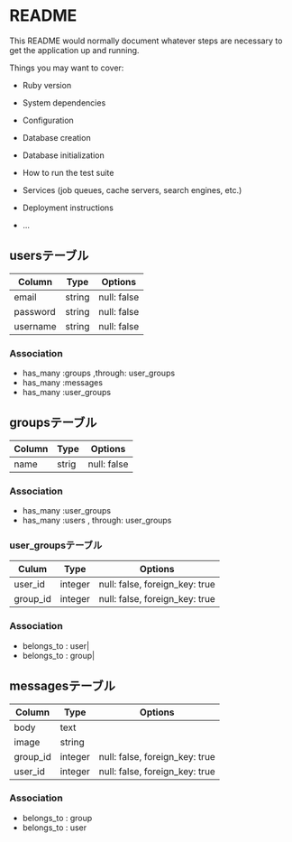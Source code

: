 # README

This README would normally document whatever steps are necessary to get the
application up and running.

Things you may want to cover:

* Ruby version

* System dependencies

* Configuration

* Database creation

* Database initialization

* How to run the test suite

* Services (job queues, cache servers, search engines, etc.)

* Deployment instructions

* ...

## usersテーブル
|Column|Type|Options|
|------|----|-------|
|email|string|null: false|
|password|string|null: false|
|username|string|null: false|
### Association
- has_many  :groups  ,through: user_groups
- has_many  :messages
- has_many  :user_groups

## groupsテーブル
|Column|Type|Options|
|------|----|-------|
|name|strig|null: false|
### Association
- has_many :user_groups
- has_many :users , through: user_groups


### user_groupsテーブル
|Culum|Type|Options|
|-----|----|-------|
|user_id|integer|null: false, foreign_key: true|
|group_id|integer|null: false, foreign_key: true|
### Association
- belongs_to : user|
- belongs_to : group|

## messagesテーブル
|Column|Type|Options|
|------|----|-------|
|body|text||
|image|string||
|group_id|integer|null: false, foreign_key: true|
|user_id|integer|null: false, foreign_key: true|
### Association
- belongs_to : group
- belongs_to : user



